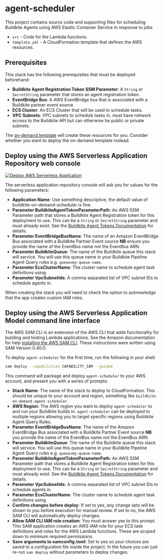 # agent-scheduler

This project contains source code and supporting files for scheduling Buildkite
Agents using AWS Elastic Container Service in response to jobs.

- `src` - Code for the Lambda functions.
- `template.yml` - A CloudFormation template that defines the AWS resources.

## Prerequisites

This stack has the following prerequisites that must be deployed beforehand:

* **Buildkite Agent Registration Token SSM Parameter**: A `String` or
`SecretString` parameter that stores an agent registration token.
* **EventBridge Bus**: A AWS EventBridge bus that is associated with a Buildkite
partner event source.
* **ECS Cluster**: An ECS Cluster that will be used to schedule tasks.
* **VPC Subnets**: VPC subnets to schedule tasks in, must have network access
to the Buildkite API but can otherwise be public or private subnets.

The [on-demand template](../) will create these resources for you. Consider
whether you want to deploy the on-demand template instead.

## Deploy using the AWS Serverless Application Repository web console

[![Deploy AWS Serverless Application](https://cdn.rawgit.com/buildkite/cloudformation-launch-stack-button-svg/master/launch-stack.svg)](https://serverlessrepo.aws.amazon.com/applications/arn:aws:serverlessrepo:us-east-1:172840064832:applications~buildkite-on-demand-scheduler)

The serverless application repository console will ask you for values for the
following parameters:

* **Application Name**: Use something descriptive, the default value of
buildkite-on-demand-scheduler is fine.
* **Parameter BuildkiteAgentTokenParameterPath**: An AWS SSM Parameter path that
stores a Buildkite Agent Registration token for this deployment to use. This can
be a `String` or `SecretString` parameter and must already exist. See the
[Buildkite Agent Tokens Documentation](https://buildkite.com/docs/agent/v3/tokens)
for details.
* **Parameter EventBridgeBusName**: The name of an Amazon EventBridge Bus
associated with a Buildkite Partner Event source **NB** ensure you provide the
name of the EventBus name _not_ the EventBus ARN.
* **Parameter BuildkiteQueue**: The name of the Buildkite queue this stack will
service. You will use this queue name in your Buildkite Pipeline Agent Query
rules e.g. `queue=my-queue-name`.
* **Parameter EcsClusterName**: The cluster name to schedule agent task
definitions using.
* **Parameter VpcSubnetIds**: A comma separated list of VPC subnet IDs to
schedule agents in.

When creating the stack you will need to check the option to acknowledge that
the app creates custom IAM roles.

## Deploy using the AWS Serverless Application Model command line interface

The AWS SAM CLI is an extension of the AWS CLI that adds functionality for
building and testing Lambda applications. See the Amazon documentation for help
[installing the AWS SAM CLI](https://docs.aws.amazon.com/serverless-application-model/latest/developerguide/serverless-sam-cli-install.html). These instructions were
written using SAM Version 0.40.0.

To deploy `agent-scheduler` for the first time, run the following in your shell:

```bash
sam deploy --capabilities CAPABILITY_IAM --guided
```

This command will package and deploy `agent-scheduler` to your AWS account, and
present you with a series of prompts:

* **Stack Name**: The name of the stack to deploy to CloudFormation. This should
be unique to your account and region, something like
`buildkite-on-demand-agent-scheduler`.
* **AWS Region**: The AWS region you want to deploy `agent-scheduler` to and run
your Buildkite builds in. `agent-scheduler` can be deployed to multiple regions
allowing you to target specific regions using Buildkite Agent Query Rules.
* **Parameter EventBridgeBusName**: The name of the Amazon EventBridge Bus
associated with a Buildkite Partner Event source **NB** you provide the name of
the EventBus name _not_ the EventBus ARN.
* **Parameter BuildkiteQueue**: The name of the Buildkite queue this stack will
service. You will use this queue name in your Buildkite Pipeline Agent Query
rules e.g. `queue=my-queue-name`.
* **Parameter BuildkiteAgentTokenParameterPath**: An AWS SSM Parameter path that
stores a Buildkite Agent Registration token for this deployment to use. This can
be a `String` or `SecretString` parameter and must already exist. See the
[Buildkite Agent Tokens Documentation](https://buildkite.com/docs/agent/v3/tokens)
for details.
* **Parameter VpcSubnetIds**: A comma separated list of VPC subnet IDs to
schedule agents in.
* **Parameter EcsClusterName**: The cluster name to schedule agent task
definitions using.
* **Confirm changes before deploy**: If set to yes, any change sets will be
shown to you before execution for manual review. If set to no, the AWS SAM CLI
will automatically deploy changes.
* **Allow SAM CLI IAM role creation**: You must answer yes to this prompt. This
SAM application creates an AWS IAM role for your ECS task definitions and roles
for the AWS Lambda functions. These are scoped down to minimum required
permissions.
* **Save arguments to samconfig.toml**: Set to yes so your choices are saved to
a configuration file inside the project. In the future you can just re-run
`sam deploy` without parameters to deploy changes.
